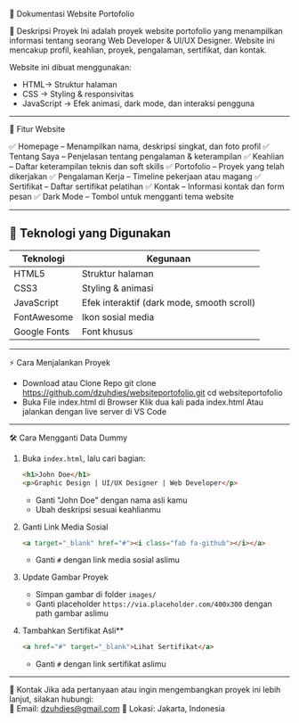 📄 Dokumentasi Website Portofolio

📌 Deskripsi Proyek 
Ini adalah proyek website portofolio yang menampilkan informasi tentang seorang Web Developer & UI/UX Designer. Website ini mencakup profil, keahlian, proyek, pengalaman, sertifikat, dan kontak.

Website ini dibuat menggunakan:  
- HTML→ Struktur halaman  
- CSS → Styling & responsivitas  
- JavaScript → Efek animasi, dark mode, dan interaksi pengguna  

---

📜 Fitur Website

✅ Homepage – Menampilkan nama, deskripsi singkat, dan foto profil
✅ Tentang Saya – Penjelasan tentang pengalaman & keterampilan
✅ Keahlian – Daftar keterampilan teknis dan soft skills
✅ Portofolio – Proyek yang telah dikerjakan
✅ Pengalaman Kerja – Timeline pekerjaan atau magang
✅ Sertifikat – Daftar sertifikat pelatihan
✅ Kontak – Informasi kontak dan form pesan
✅ Dark Mode – Tombol untuk mengganti tema website

---

## **🎨 Teknologi yang Digunakan**  
| Teknologi | Kegunaan |
|-----------|---------|
| HTML5 | Struktur halaman |
| CSS3 | Styling & animasi |
| JavaScript | Efek interaktif (dark mode, smooth scroll) |
| FontAwesome | Ikon sosial media |
| Google Fonts | Font khusus |

---

⚡ Cara Menjalankan Proyek

- Download atau Clone Repo
  git clone https://github.com/dzuhdies/websiteportofolio.git
  cd websiteportofolio
- Buka File index.html di Browser
  Klik dua kali pada index.html
  Atau jalankan dengan live server di VS Code


---

🛠 Cara Mengganti Data Dummy
1. Buka `index.html`, lalu cari bagian:  
   ```html
   <h1>John Doe</h1>
   <p>Graphic Design | UI/UX Designer | Web Developer</p>
   ```
   - Ganti "John Doe" dengan nama asli kamu  
   - Ubah deskripsi sesuai keahlianmu  

2. Ganti Link Media Sosial 
   ```html
   <a target="_blank" href="#"><i class="fab fa-github"></i></a>
   ```
   - Ganti `#` dengan link media sosial aslimu  

3. Update Gambar Proyek
   - Simpan gambar di folder `images/`  
   - Ganti placeholder `https://via.placeholder.com/400x300` dengan path gambar aslimu  

4. Tambahkan Sertifikat Asli**  
   ```html
   <a href="#" target="_blank">Lihat Sertifikat</a>
   ```
   - Ganti `#` dengan link sertifikat aslimu  

---
📧 Kontak
Jika ada pertanyaan atau ingin mengembangkan proyek ini lebih lanjut, silakan hubungi:  
📩 Email: dzuhdies@gmail.com
📍 Lokasi: Jakarta, Indonesia
